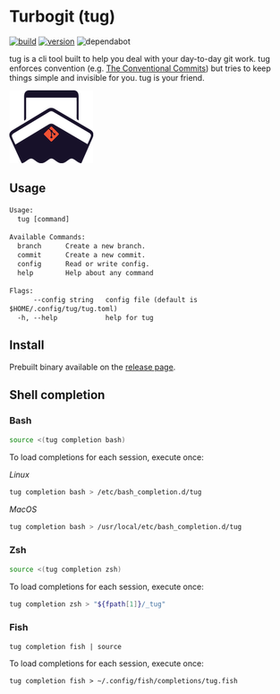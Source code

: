 # Turbogit (tug)

[![build](https://github.com/b4nst/turbogit/workflows/Go/badge.svg)](https://github.com/b4nst/turbogit/actions?query=workflow%3AGo)
[![version](https://img.shields.io/github/v/release/b4nst/turbogit?include_prereleases&label=latest&logo=ferrari)](https://github.com/b4nst/turbogit/releases/latest)
![dependabot](https://api.dependabot.com/badges/status?host=github&repo=b4nst/turbogit)

tug is a cli tool built to help you deal with your day-to-day git work. tug enforces convention (e.g. [The Conventional Commits](https://www.conventionalcommits.org/en/v1.0.0/)) but tries to keep things simple and invisible for you. tug is your friend.


![logo](assets/tu_logo.png)


## Usage

```shell
Usage:
  tug [command]

Available Commands:
  branch      Create a new branch.
  commit      Create a new commit.
  config      Read or write config.
  help        Help about any command

Flags:
      --config string   config file (default is $HOME/.config/tug/tug.toml)
  -h, --help            help for tug
```

## Install

Prebuilt binary available on the [release page](https://github.com/b4nst/turbogit/releases/latest).

## Shell completion

### Bash

```bash
source <(tug completion bash)
```

To load completions for each session, execute once:

*Linux*
```bash
tug completion bash > /etc/bash_completion.d/tug
```
*MacOS*
```bash
tug completion bash > /usr/local/etc/bash_completion.d/tug
```

### Zsh

```zsh
source <(tug completion zsh)
```

To load completions for each session, execute once:
```zsh
tug completion zsh > "${fpath[1]}/_tug"
```

### Fish

```shell
tug completion fish | source
```

To load completions for each session, execute once:
```shell
tug completion fish > ~/.config/fish/completions/tug.fish
```